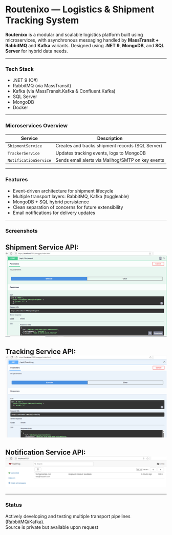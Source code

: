  # Routenixo — Logistics & Shipment Tracking System

**Routenixo** is a modular and scalable logistics platform built using microservices, with asynchronous messaging handled by **MassTransit + RabbitMQ** and **Kafka** variants. Designed using **.NET 9**, **MongoDB**, and **SQL Server** for hybrid data needs.

---

### Tech Stack
- .NET 9 (C#)
- RabbitMQ (via MassTransit)
- Kafka (via MassTransit.Kafka & Confluent.Kafka)
- SQL Server
- MongoDB
- Docker

---

### Microservices Overview

| Service              | Description                                             |
|----------------------|---------------------------------------------------------|
| `ShipmentService`    | Creates and tracks shipment records (SQL Server)        |
| `TrackerService`     | Updates tracking events, logs to MongoDB                |
| `NotificationService`| Sends email alerts via Mailhog/SMTP on key events       |

---

### Features
- Event-driven architecture for shipment lifecycle
- Multiple transport layers: RabbitMQ, Kafka (toggleable)
- MongoDB + SQL hybrid persistence
- Clean separation of concerns for future extensibility
- Email notifications for delivery updates

---

### Screenshots

Shipment Service API:
![Routenixo.ShipmentService.API](./assets/routenixo-shipmentservice.PNG)
---
Tracking Service API:
![Routenixo.TrackingService.API](./assets/routenixo-trackingservice.PNG)
---
Notification Service API:
![Routenixo.NotificationService.API](./assets/routenixo-notificationservice.PNG)
---

---

### Status
Actively developing and testing multiple transport pipelines (RabbitMQ/Kafka).  
Source is private but available upon request